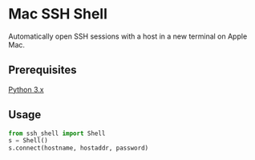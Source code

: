# Mac SSH Shell 

Automatically open SSH sessions with a host in a new terminal on Apple Mac. 

## Prerequisites
[Python 3.x](https://www.python.org/downloads/)

## Usage

```python 
from ssh_shell import Shell
s = Shell() 
s.connect(hostname, hostaddr, password) 
```
